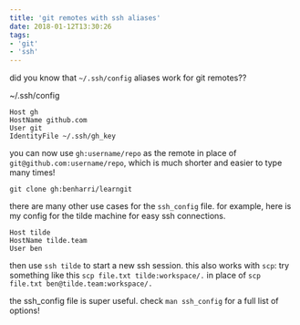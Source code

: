 ```yaml
---
title: 'git remotes with ssh aliases'
date: 2018-01-12T13:30:26
tags:
- 'git'
- 'ssh'
---
```


did you know that `~/.ssh/config` aliases work for git remotes??

~/.ssh/config

    Host gh
    HostName github.com
    User git
    IdentityFile ~/.ssh/gh_key

you can now use `gh:username/repo` as the remote in place of
`git@github.com:username/repo`, which is much shorter and easier to type
many times!

`git clone gh:benharri/learngit`

there are many other use cases for the `ssh_config` file. for example,
here is my config for the tilde machine for easy ssh connections.

    Host tilde
    HostName tilde.team
    User ben

then use `ssh tilde` to start a new ssh session. this also works with
`scp`: try something like this `scp file.txt tilde:workspace/.` in place
of `scp file.txt ben@tilde.team:workspace/.`

the ssh\_config file is super useful. check `man ssh_config` for a full
list of options!

